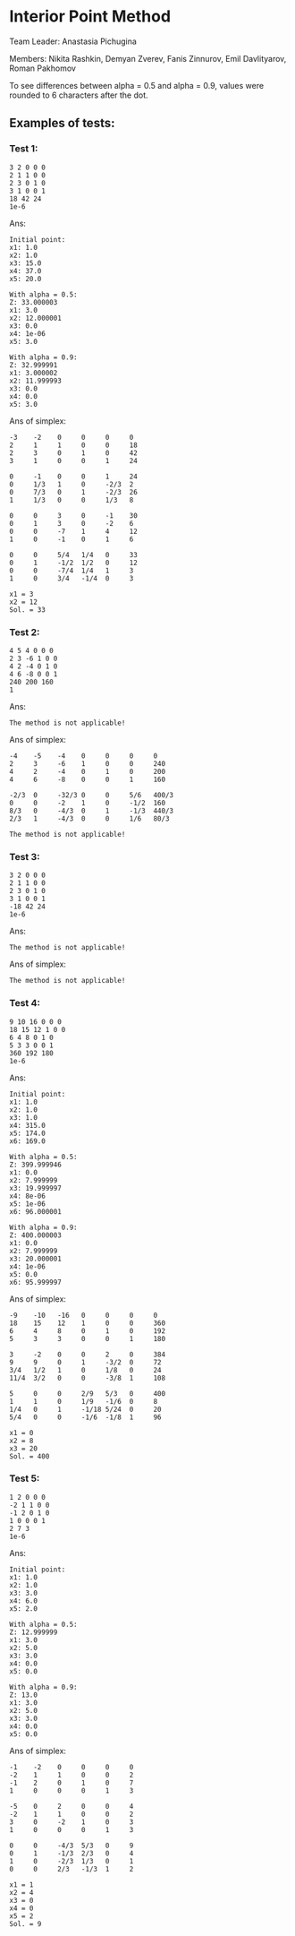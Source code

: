 # Interior Point Method 

Team Leader: Anastasia Pichugina

Members: Nikita Rashkin, Demyan Zverev, Fanis Zinnurov, Emil Davlityarov, Roman Pakhomov

To see differences between alpha = 0.5 and alpha = 0.9, values were rounded to 6 characters after the dot.

## Examples of tests:
### Test 1:
```
3 2 0 0 0
2 1 1 0 0
2 3 0 1 0
3 1 0 0 1
18 42 24
1e-6
```
Ans:
```
Initial point:
x1: 1.0
x2: 1.0
x3: 15.0
x4: 37.0
x5: 20.0

With alpha = 0.5:
Z: 33.000003
x1: 3.0
x2: 12.000001
x3: 0.0
x4: 1e-06
x5: 3.0

With alpha = 0.9:
Z: 32.999991
x1: 3.000002
x2: 11.999993
x3: 0.0
x4: 0.0
x5: 3.0
```
Ans of simplex:
```
-3    -2    0     0     0     0     
2     1     1     0     0     18    
2     3     0     1     0     42    
3     1     0     0     1     24    

0     -1    0     0     1     24    
0     1/3   1     0     -2/3  2     
0     7/3   0     1     -2/3  26    
1     1/3   0     0     1/3   8     

0     0     3     0     -1    30    
0     1     3     0     -2    6     
0     0     -7    1     4     12    
1     0     -1    0     1     6     

0     0     5/4   1/4   0     33    
0     1     -1/2  1/2   0     12    
0     0     -7/4  1/4   1     3     
1     0     3/4   -1/4  0     3     

x1 = 3     
x2 = 12    
Sol. = 33
```
### Test 2:
```
4 5 4 0 0 0
2 3 -6 1 0 0
4 2 -4 0 1 0
4 6 -8 0 0 1
240 200 160
1
```
Ans: 
```
The method is not applicable!
```
Ans of simplex:
```
-4    -5    -4    0     0     0     0     
2     3     -6    1     0     0     240   
4     2     -4    0     1     0     200   
4     6     -8    0     0     1     160   

-2/3  0     -32/3 0     0     5/6   400/3 
0     0     -2    1     0     -1/2  160   
8/3   0     -4/3  0     1     -1/3  440/3 
2/3   1     -4/3  0     0     1/6   80/3  

The method is not applicable!
```
### Test 3:
```
3 2 0 0 0
2 1 1 0 0
2 3 0 1 0
3 1 0 0 1
-18 42 24
1e-6
```
Ans:
```
The method is not applicable!
```
Ans of simplex:
```
The method is not applicable!
```
### Test 4:
```
9 10 16 0 0 0
18 15 12 1 0 0
6 4 8 0 1 0
5 3 3 0 0 1
360 192 180
1e-6
```
Ans:
```
Initial point:
x1: 1.0
x2: 1.0
x3: 1.0
x4: 315.0
x5: 174.0
x6: 169.0

With alpha = 0.5:
Z: 399.999946
x1: 0.0
x2: 7.999999
x3: 19.999997
x4: 8e-06
x5: 1e-06
x6: 96.000001

With alpha = 0.9:
Z: 400.000003
x1: 0.0
x2: 7.999999
x3: 20.000001
x4: 1e-06
x5: 0.0
x6: 95.999997
```
Ans of simplex:
```
-9    -10   -16   0     0     0     0     
18    15    12    1     0     0     360   
6     4     8     0     1     0     192   
5     3     3     0     0     1     180   

3     -2    0     0     2     0     384   
9     9     0     1     -3/2  0     72    
3/4   1/2   1     0     1/8   0     24    
11/4  3/2   0     0     -3/8  1     108   

5     0     0     2/9   5/3   0     400   
1     1     0     1/9   -1/6  0     8     
1/4   0     1     -1/18 5/24  0     20    
5/4   0     0     -1/6  -1/8  1     96    

x1 = 0     
x2 = 8     
x3 = 20    
Sol. = 400   
```
### Test 5:
```
1 2 0 0 0
-2 1 1 0 0
-1 2 0 1 0
1 0 0 0 1
2 7 3
1e-6
```
Ans:
```
Initial point:
x1: 1.0
x2: 1.0
x3: 3.0
x4: 6.0
x5: 2.0

With alpha = 0.5:
Z: 12.999999
x1: 3.0
x2: 5.0
x3: 3.0
x4: 0.0
x5: 0.0

With alpha = 0.9:
Z: 13.0
x1: 3.0
x2: 5.0
x3: 3.0
x4: 0.0
x5: 0.0
```
Ans of simplex:
```
-1    -2    0     0     0     0     
-2    1     1     0     0     2     
-1    2     0     1     0     7     
1     0     0     0     1     3     

-5    0     2     0     0     4     
-2    1     1     0     0     2     
3     0     -2    1     0     3     
1     0     0     0     1     3     

0     0     -4/3  5/3   0     9     
0     1     -1/3  2/3   0     4     
1     0     -2/3  1/3   0     1     
0     0     2/3   -1/3  1     2     

x1 = 1     
x2 = 4     
x3 = 0     
x4 = 0    
x5 = 2     
Sol. = 9     
```
